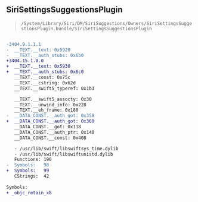 ## SiriSettingsSuggestionsPlugin

> `/System/Library/Siri/DM/SiriSuggestions/Owners/SiriSettingsSuggestionsPlugin.bundle/SiriSettingsSuggestionsPlugin`

```diff

-3404.9.1.1.1
-  __TEXT.__text: 0x5920
-  __TEXT.__auth_stubs: 0x6b0
+3404.15.1.0.0
+  __TEXT.__text: 0x5930
+  __TEXT.__auth_stubs: 0x6c0
   __TEXT.__const: 0x75c
   __TEXT.__cstring: 0x62d
   __TEXT.__swift5_typeref: 0x1b3

   __TEXT.__swift5_assocty: 0x30
   __TEXT.__unwind_info: 0x228
   __TEXT.__eh_frame: 0x180
-  __DATA_CONST.__auth_got: 0x358
+  __DATA_CONST.__auth_got: 0x360
   __DATA_CONST.__got: 0x118
   __DATA_CONST.__auth_ptr: 0x140
   __DATA_CONST.__const: 0x408

   - /usr/lib/swift/libswiftsys_time.dylib
   - /usr/lib/swift/libswiftunistd.dylib
   Functions: 190
-  Symbols:   98
+  Symbols:   99
   CStrings:  42
 
Symbols:
+ _objc_retain_x8

```
